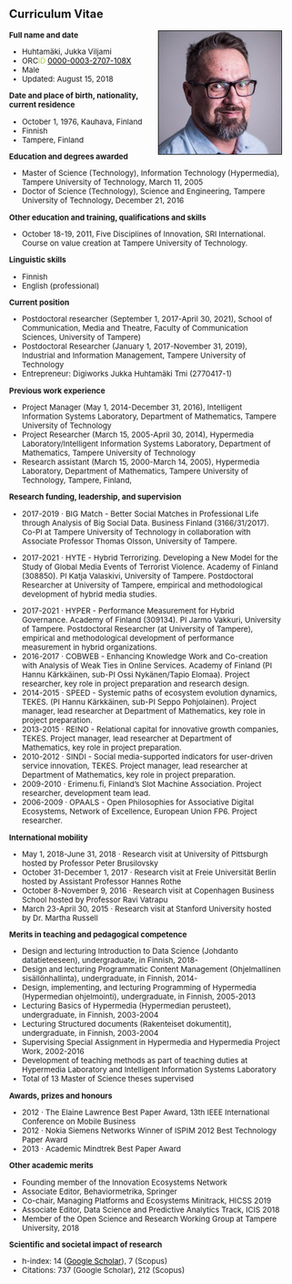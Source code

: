 <style type="text/css">
	body {
		font-size: smaller;
	}
	li {
		font-size: 10pt;
	}
	a {
		color: black; 
	}
</style>

## Curriculum Vitae ##

<div style="float: right; border: 1px solid black;  width: 45%"><img align="right" src="jukkahuhtamaki-picture-by-jonne-renvall.jpg"/></div>

**Full name and date**

* Huhtamäki, Jukka Viljami 
* ORC<span style="color: #a6ce39">iD</span> [0000-0003-2707-108X](https://orcid.org/0000-0003-2707-108X)
* Male
* Updated: August 15, 2018

**Date and place of birth, nationality, current residence**

* October 1, 1976, Kauhava, Finland
* Finnish
* Tampere, Finland

**Education and degrees awarded**

* Master of Science (Technology), Information Technology (Hypermedia), Tampere University of Technology, March 11, 2005
* Doctor of Science (Technology), Science and Engineering, Tampere University of Technology, December 21, 2016

**Other education and training, qualifications and skills**

* October 18-19, 2011, Five Disciplines of Innovation, SRI International. Course on value creation at Tampere University of Technology.

<!-- other studies aiming at a degree, qualifications or supplementary education and training: name of educational or training programme, extent of education and training, organiser, start and completion (estimated) date of education or training
other skills -->

**Linguistic skills**

* Finnish
* English (professional)

**Current position**

* Postdoctoral researcher (September 1, 2017-April 30, 2021), School of Communication, Media and Theatre, Faculty of Communication Sciences, University of Tampere)
* Postdoctoral Researcher (January 1, 2017-November 31, 2019), Industrial and Information Management, Tampere University of Technology
*	Entrepreneur: Digiworks Jukka Huhtamäki Tmi (2770417-1)
<!-- https://tietopalvelu.ytj.fi/yritystiedot.aspx?yavain=2632417&tarkiste=DA9769530B0B837779FF656156191C04D5DE41F1 -->

**Previous work experience**

* Project Manager (May 1, 2014-December 31, 2016), Intelligent Information Systems Laboratory, Department of Mathematics, Tampere University of Technology
* Project Researcher (March 15, 2005-April 30, 2014), Hypermedia Laboratory/Intelligent Information Systems Laboratory, Department of Mathematics, Tampere University of Technology
* Research assistant (March 15, 2000-March 14, 2005), Hypermedia Laboratory, Department of Mathematics, Tampere University of Technology, Tampere, Finland,

**Research funding, leadership, and supervision**

<!--
Hyper: 1.9.2017–31.8.2021

-->

<!-- 1.9.2017-30.11.2019 -->
<!--  300 000 EUR -->
* 2017-2019 · BIG Match - Better Social Matches in Professional Life through Analysis of Big Social Data. Business Finland (3166/31/2017). Co-PI at Tampere University of Technology in collaboration with Associate Professor Thomas Olsson, University of Tampere.
<!-- 01.09.2017 - 31.08.2021 -->
<!-- 309 180 EUR -->
* 2017-2021 · HYTE - Hybrid Terrorizing. Developing a New Model for the Study of Global Media Events of Terrorist Violence. Academy of Finland (308850). PI Katja Valaskivi, University of Tampere. Postdoctoral Researcher at University of Tampere, empirical and methodological development of hybrid media studies.
<!-- 01.09.2017 - 31.08.2021 -->
<!-- 480 000 EUR -->
* 2017-2021 · HYPER - Performance Measurement for Hybrid Governance. Academy of Finland  (309134). PI Jarmo Vakkuri, University of Tampere. Postdoctoral Researcher (at University of Tampere), empirical and methodological development of performance measurement in hybrid organizations.
*	2016-2017 · COBWEB - Enhancing Knowledge Work and Co-creation with Analysis of Weak Ties in Online Services. Academy of Finland (PI Hannu Kärkkäinen, sub-PI Ossi Nykänen/Tapio Elomaa). Project researcher, key role in project preparation and research design.
*	2014-2015 · SPEED - Systemic paths of ecosystem evolution dynamics, TEKES. (PI Hannu Kärkkäinen, sub-PI Seppo Pohjolainen). Project manager, lead researcher at Department of Mathematics, key role in project preparation.
*	2013-2015 · REINO - Relational capital for innovative growth companies, TEKES. Project manager, lead researcher at Department of Mathematics, key role in project preparation.
*	2010-2012 · SINDI - Social media-supported indicators for user-driven service innovation, TEKES. Project manager, lead researcher at Department of Mathematics, key role in project preparation.
*	2009-2010 · Erimenu.fi, Finland’s Slot Machine Association. Project researcher, development team lead.
*	2006-2009 · OPAALS - Open Philosophies for Associative Digital Ecosystems, Network of Excellence, European Union FP6. Project researcher.

**International mobility**

* May 1, 2018-June 31, 2018 · Research visit at University of Pittsburgh hosted by Professor Peter Brusilovsky
* October 31-December 1, 2017 · Research visit at Freie Universität Berlin hosted by Assistant Professor Hannes Rothe
* October 8-November 9, 2016 · Research visit at Copenhagen Business School hosted by Professor Ravi Vatrapu 
* March 23-April 30, 2015 · Research visit at Stanford University hosted by Dr. Martha Russell

**Merits in teaching and pedagogical competence**

* Design and lecturing Introduction to Data Science (Johdanto datatieteeseen), undergraduate, in Finnish, 2018-
* Design and lecturing Programmatic Content Management (Ohjelmallinen sisällönhallinta), undergraduate, in Finnish, 2014-
* Design, implementing, and lecturing Programming of Hypermedia (Hypermedian ohjelmointi), undergraduate, in Finnish, 2005-2013
* Lecturing Basics of Hypermedia (Hypermedian perusteet), undergraduate, in Finnish, 2003-2004
* Lecturing Structured documents (Rakenteiset dokumentit), undergraduate, in Finnish, 2003-2004
* Supervising Special Assignment in Hypermedia and Hypermedia Project Work, 2002-2016
* Development of teaching methods as part of teaching duties at Hypermedia Laboratory and Intelligent Information Systems Laboratory
* Total of 13 Master of Science theses supervised

**Awards, prizes and honours**

* 2012 · The Elaine Lawrence Best Paper Award, 13th IEEE International Conference on Mobile Business
* 2012 · Nokia Siemens Networks Winner of ISPIM 2012 Best Technology Paper Award
* 2013 · Academic Mindtrek Best Paper Award

**Other academic merits**

* Founding member of the Innovation Ecosystems Network
* Associate Editor, Behaviormetrika, Springer
* Co-chair, Managing Platforms and Ecosystems Minitrack, HICSS 2019
* Associate Editor, Data Science and Predictive 
Analytics Track, ICIS 2018 
* Member of the Open Science and Research Working Group at Tampere University, 2018

<!-- positions as editor-in-chief, editor, or member of editorial boards of scientific and scholarly journals and publication series
referee for scientific and scholarly journals
administrative responsibilities at higher education institutions or at research organisations, responsibilities in the higher education community
invited keynote lectures abroad -->

**Scientific and societal impact of research**

* h-index: 14 ([Google Scholar](https://scholar.google.fi/citations?user=ZWiTwHQAAAAJ&hl=fi&oi=ao])), 7 (Scopus)
* Citations: 737 (Google Scholar), 212 (Scopus) 
<!-- total number of publications and, e.g., 10 most important and/or most cited publications according to a relevant database (a list of publications according to the Publication Type Classification used by the Ministry of Education, Science and Culture as a separate attachment)
artistic works and processes
merits related to the production and distribution of research results and research data
merits related to the application of research results
invention disclosures, patents and other commercialisation-related merits (e.g. spin-off companies and trademarks)
merits in science communication and expert assignments in the media -->


<!-- Positions of trust in society and other societal merits
significant positions of trust, expert duties and assignments (also research-based policy-advice tasks)
other social merits, honours, medals, decorations and Finnish military rank (optional) -->




